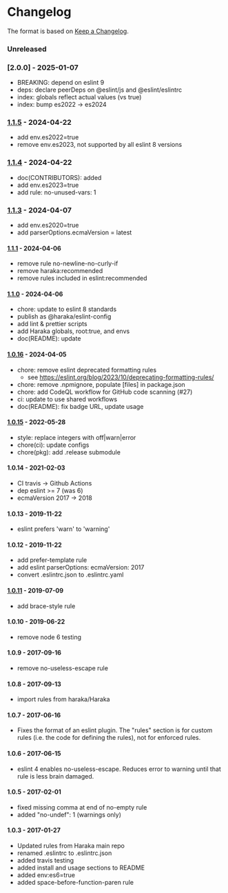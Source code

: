 # Changelog

The format is based on [Keep a Changelog](https://keepachangelog.com/).

### Unreleased

### [2.0.0] - 2025-01-07

- BREAKING: depend on eslint 9
- deps: declare peerDeps on @eslint/js and @eslint/eslintrc
- index: globals reflect actual values (vs true)
- index: bump es2022 -> es2024

### [1.1.5] - 2024-04-22

- add env.es2022=true
- remove env.es2023, not supported by all eslint 8 versions

### [1.1.4] - 2024-04-22

- doc(CONTRIBUTORS): added
- add env.es2023=true
- add rule: no-unused-vars: 1

### [1.1.3] - 2024-04-07

- add env.es2020=true
- add parserOptions.ecmaVersion = latest

#### [1.1.1] - 2024-04-06

- remove rule no-newline-no-curly-if
- remove haraka:recommended
- remove rules included in eslint:recommended

#### [1.1.0] - 2024-04-06

- chore: update to eslint 8 standards
- publish as @haraka/eslint-config
- add lint & prettier scripts
- add Haraka globals, root:true, and envs
- doc(README): update

#### [1.0.16] - 2024-04-05

- chore: remove eslint deprecated formatting rules
  - see https://eslint.org/blog/2023/10/deprecating-formatting-rules/
- chore: remove .npmignore, populate [files] in package.json
- chore: add CodeQL workflow for GitHub code scanning (#27)
- ci: update to use shared workflows
- doc(README): fix badge URL, update usage

#### [1.0.15] - 2022-05-28

- style: replace integers with off|warn|error
- chore(ci): update configs
- chore(pkg): add .release submodule

#### 1.0.14 - 2021-02-03

- CI travis -> Github Actions
- dep eslint >= 7 (was 6)
- ecmaVersion 2017 -> 2018

#### 1.0.13 - 2019-11-22

- eslint prefers 'warn' to 'warning'

#### 1.0.12 - 2019-11-22

- add prefer-template rule
- add eslint parserOptions: ecmaVersion: 2017
- convert .eslintrc.json to .eslintrc.yaml

#### [1.0.11] - 2019-07-09

- add brace-style rule

#### 1.0.10 - 2019-06-22

- remove node 6 testing

#### 1.0.9 - 2017-09-16

- remove no-useless-escape rule

#### 1.0.8 - 2017-09-13

- import rules from haraka/Haraka

#### 1.0.7 - 2017-06-16

- Fixes the format of an eslint plugin. The "rules" section is for custom
  rules (i.e. the code for defining the rules), not for enforced rules.

#### 1.0.6 - 2017-06-15

- eslint 4 enables no-useless-escape. Reduces error to warning until that rule
  is less brain damaged.

#### 1.0.5 - 2017-02-01

- fixed missing comma at end of no-empty rule
- added "no-undef": 1 (warnings only)

#### 1.0.3 - 2017-01-27

- Updated rules from Haraka main repo
- renamed .eslintrc to .eslintrc.json
- added travis testing
- added install and usage sections to README
- added env:es6=true
- added space-before-function-paren rule

[1.0.11]: https://github.com/haraka/haraka-eslint/releases/tag/1.0.11
[1.0.15]: https://github.com/haraka/haraka-eslint/releases/tag/1.0.15
[1.0.16]: https://github.com/haraka/haraka-eslint/releases/tag/v1.0.16
[1.1.0]: https://github.com/haraka/haraka-eslint/releases/tag/v1.1.0
[1.1.1]: https://github.com/haraka/haraka-eslint/releases/tag/v1.1.1
[1.1.3]: https://github.com/haraka/haraka-eslint/releases/tag/v1.1.3
[1.1.4]: https://github.com/haraka/haraka-eslint/releases/tag/v1.1.4
[1.1.5]: https://github.com/haraka/haraka-eslint/releases/tag/v1.1.5
[3.0.0]: https://github.com/haraka/haraka-eslint/releases/tag/v3.0.0

